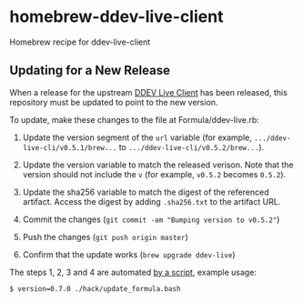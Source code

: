 # homebrew-ddev-live-client

Homebrew recipe for ddev-live-client

## Updating for a New Release

When a release for the upstream [DDEV Live Client](https://github.com/drud/ddev-live-client) has been released, this repository must be updated to point to the new version.

To update, make these changes to the file at Formula/ddev-live.rb:

1. Update the version segment of the `url` variable (for example, `.../ddev-live-cli/v0.5.1/brew...` to `.../ddev-live-cli/v0.5.2/brew...`).

2. Update the version variable to match the released verison. Note that the version should not include the `v` (for example, `v0.5.2` becomes `0.5.2`).

3. Update the sha256 variable to match the digest of the referenced artifact. Access the digest by adding `.sha256.txt` to the artifact URL.

4. Commit the changes (`git commit -am "Bumping version to v0.5.2"`)

5. Push the changes (`git push origin master`)

6. Confirm that the update works (`brew upgrade ddev-live`)

The steps 1, 2, 3 and 4 are automated [by a script](./hack/update_formula.bash), example usage:
```
$ version=0.7.0 ./hack/update_formula.bash
```
